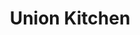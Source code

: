 ---
title: "Union Kitchen"
url: /washington/union-kitchen-8th-street-southeast/
shop: convenience
---